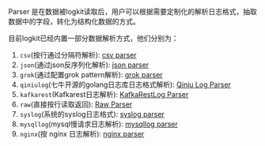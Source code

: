 Parser 是在数据被logkit读取后，用户可以根据需要定制化的解析日志格式，抽取数据中的字段，转化为结构化数据的方式。

目前logkit已经内置一部分数据解析方式，他们分别为：

1. `csv`(按行通过分隔符解析): [csv parser](/insight/manual/4760/csv-parser)
1. `json`(通过json反序列化解析): [json parser](/insight/manual/4757/json-parser)
1. `grok`(通过配置grok pattern解析): [grok parser](/insight/manual/4759/grok-parser)
1. `qiniulog`(七牛开源的golang日志库日志格式解析): [Qiniu Log Parser](/insight/manual/4762/qiniu-log-parser)
1. `kafkarest`(Kafkarest日志解析): [KafkaRestLog Parser](/insight/manual/4763/kafkarest-parser)
1. `raw`(直接按行读取返回): [Raw Parser](/insight/manual/4756/raw-parser)
1. `syslog`(系统的syslog日志格式): [syslog parser](/insight/manual/4761/syslog-parser)
1. `mysqllog`(mysql慢请求日志解析): [mysqllog parser](/insight/manual/4764/mysql-log-parser)
1. `nginx`(按 nginx 日志解析): [nginx parser](/insight/manual/4758/nginx-parser)